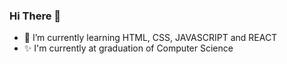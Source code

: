 ### Hi There 👋

- 🌱 I’m currently learning HTML, CSS, JAVASCRIPT and REACT
- ✨ I'm currently at graduation of Computer Science
